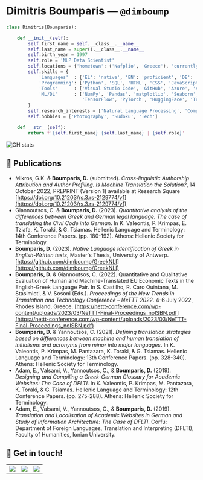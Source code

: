 # Dimitris Boumparis — `@dimboump`

```python
class Dimitris(Boumparis):

    def __init__(self):
        self.first_name = self.__class__.__name__
        self.last_name = super().__class__.__name__
        self.birth_year = 1997
        self.role = 'NLP Data Scientist'
        self.locations = {'hometown': ('Nafplio', 'Greece'), 'currently': ('Brussels', 'Belgium')}
        self.skills = {
            'Languages'  : {'EL': 'native', 'EN': 'proficient', 'DE': 'advanced', 'ES': 'intermediate'},
            'Programming': ['Python', 'SQL', 'HTML', 'CSS', 'JavaScript', 'R', 'Bash', 'LaTeX'],
            'Tools'      : ['Visual Studio Code', 'GitHub', 'Azure', 'AWS', 'Docker'],
            'ML/DL'      : ['NumPy', 'Pandas', 'matplotlib', 'Seaborn', 'scikit-learn', 'NLTK', 'SpaCy',
                            'TensorFlow', 'PyTorch', 'HuggingFace', 'Transformers', 'Streamlit', 'BeautifulSoup']
        }
        self.research_interests = ['Natural Language Processing', 'Computational Stylometry', 'Large Language Models']
        self.hobbies = ['Photography', 'Sudoku', 'Tech']

    def __str__(self):
        return f'{self.first_name} {self.last_name} | {self.role}'
```

![GH stats](http://github-profile-summary-cards.vercel.app/api/cards/profile-details?username=dimboump&theme=github)

<!-- ## 🔜 Currently working on... -->
## 📄 Publications

- Mikros, G.K. & **Boumparis, D.** (submitted). _Cross-linguistic Authorship Attribution and Author Profiling. Is Machine Translation the Solution?_, 14 October 2022, PREPRINT (Version 1) available at Research Square [https://doi.org/10.21203/rs.3.rs-2129774/v1](https://doi.org/10.21203/rs.3.rs-2129774/v1)
- Giannoutsos, C. & **Boumparis, D.** (2023). _Quantitative analysis of the differences between Greek and German legal language: The case of translating the Civil Code into German_. In K. Valeontis, P. Krimpas, E. Tziafa, K. Toraki, & G. Tsiamas. Hellenic Language and Terminology: 14th Conference Papers. (pp. 180-192). Athens: Hellenic Society for Terminology.
- **Boumparis, D.** (2023). _Native Language Identification of Greek in English-Written texts_, Master's Thesis, University of Antwerp. [https://github.com/dimboump/GreekNLI](https://github.com/dimboump/GreekNLI)
- **Boumparis, D.** & Giannoutsos, C. (2022). Quantitative and Qualitative Evaluation of Human and Machine-Translated EU Economic Texts in the English-Greek Language Pair. In S. Castilho, R. Caro Quintana, M. Stasimioti, & V. Sosoni (Eds.). _Proceedings of the New Trends in Translation and Technology Conference &ndash; NeTTT 2022_. 4-6 July 2022, Rhodes Island, Greece. [https://nettt-conference.com/wp-content/uploads/2023/03/NeTTT-Final-Proceedings_noISBN.pdf](https://nettt-conference.com/wp-content/uploads/2023/03/NeTTT-Final-Proceedings_noISBN.pdf)
- **Boumparis, D.** & Yannoutsos, C. (2021). _Defining translation strategies based on differences between machine and human translation of initialisms and acronyms from minor into major languages_. In K. Valeontis, P. Krimpas, M. Pantazara, K. Toraki, & G. Tsiamas. Hellenic Language and Terminology: 13th Conference Papers. (pp. 328-340). Athens: Hellenic Society for Terminology.
- Adam, E., Valsami, V., Yannoutsos, C., & **Boumparis, D.** (2019). _Designing and Compiling a Greek-German Glossary for Academic Websites: The Case of DFLTI_. In K. Valeontis, P. Krimpas, M. Pantazara, K. Toraki, & G. Tsiamas. Hellenic Language and Terminology: 12th Conference Papers. (pp. 275-288). Athens: Hellenic Society for Terminology.
- Adam, E., Valsami, V., Yannoutsos, C., & **Boumparis, D.** (2019). _Translation and Localisation of Academic Websites in German and Study of Information Architecture: The Case of DFLTI_. Corfu: Department of Foreign Languages, Translation and Interpreting (DFLTI), Faculty of Humanities, Ionian University.

## 💬 Get in touch!

<table>
    <tbody>
        <tr>
            <td>
                <a href="mailto:dimitris@dimboump.dev">
                    <img src="https://img.shields.io/badge/ProtonMail-8B89CC?style=for-the-badge&logo=protonmail&logoColor=white">
                </a>
            </td>
            <td>
                <a href="https://twitter.com/dimboump">
                    <img src="https://img.shields.io/badge/Twitter-1DA1F2?style=for-the-badge&logo=twitter&logoColor=white">
                </a>
            </td>
            <td>
                <a href="https://www.linkedin.com/in/dimitris-boumparis/">
                    <img src="https://img.shields.io/badge/LinkedIn-0077B5?style=for-the-badge&logo=linkedin&logoColor=white">
                </a>
            </td>
        </tr>
    </tbody>
</table>

